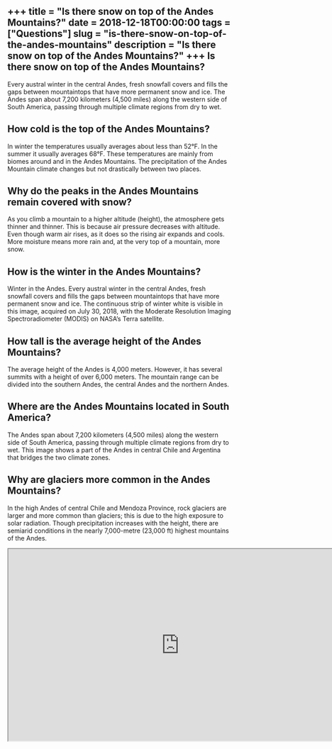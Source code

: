 +++
title = "Is there snow on top of the Andes Mountains?"
date = 2018-12-18T00:00:00
tags = ["Questions"]
slug = "is-there-snow-on-top-of-the-andes-mountains"
description = "Is there snow on top of the Andes Mountains?"
+++
Is there snow on top of the Andes Mountains?
--------------------------------------------

Every austral winter in the central Andes, fresh snowfall covers and fills the gaps between mountaintops that have more permanent snow and ice. The Andes span about 7,200 kilometers (4,500 miles) along the western side of South America, passing through multiple climate regions from dry to wet.

How cold is the top of the Andes Mountains?
-------------------------------------------

In winter the temperatures usually averages about less than 52°F. In the summer it usually averages 68°F. These temperatures are mainly from biomes around and in the Andes Mountains. The precipitation of the Andes Mountain climate changes but not drastically between two places.

Why do the peaks in the Andes Mountains remain covered with snow?
-----------------------------------------------------------------

As you climb a mountain to a higher altitude (height), the atmosphere gets thinner and thinner. This is because air pressure decreases with altitude. Even though warm air rises, as it does so the rising air expands and cools. More moisture means more rain and, at the very top of a mountain, more snow.

How is the winter in the Andes Mountains?
-----------------------------------------

Winter in the Andes. Every austral winter in the central Andes, fresh snowfall covers and fills the gaps between mountaintops that have more permanent snow and ice. The continuous strip of winter white is visible in this image, acquired on July 30, 2018, with the Moderate Resolution Imaging Spectroradiometer (MODIS) on NASA’s Terra satellite.

How tall is the average height of the Andes Mountains?
------------------------------------------------------

The average height of the Andes is 4,000 meters. However, it has several summits with a height of over 6,000 meters. The mountain range can be divided into the southern Andes, the central Andes and the northern Andes.

Where are the Andes Mountains located in South America?
-------------------------------------------------------

The Andes span about 7,200 kilometers (4,500 miles) along the western side of South America, passing through multiple climate regions from dry to wet. This image shows a part of the Andes in central Chile and Argentina that bridges the two climate zones.

Why are glaciers more common in the Andes Mountains?
----------------------------------------------------

In the high Andes of central Chile and Mendoza Province, rock glaciers are larger and more common than glaciers; this is due to the high exposure to solar radiation. Though precipitation increases with the height, there are semiarid conditions in the nearly 7,000-metre (23,000 ft) highest mountains of the Andes.

<iframe allow="accelerometer; autoplay; clipboard-write; encrypted-media; gyroscope; picture-in-picture" allowfullscreen="" class="__youtube_prefs__  epyt-is-override  no-lazyload" data-no-lazy="1" data-origheight="433" data-origwidth="770" data-skipgform_ajax_framebjll="" height="433" id="_ytid_14728" loading="lazy" src="https://www.youtube.com/embed/sqZnWYAg24o?enablejsapi=1&autoplay=0&cc_load_policy=0&cc_lang_pref=&iv_load_policy=1&loop=0&modestbranding=0&rel=1&fs=1&playsinline=0&autohide=2&theme=dark&color=red&controls=1&" title="YouTube player" width="770"></iframe>